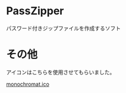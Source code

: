 # PassZipper
パスワード付きジップファイルを作成するソフト

# その他
アイコンはこちらを使用させてもらいました。

[monochromat.ico](http://spheresofa.net/blog/?p=524 "紹介ページ")
